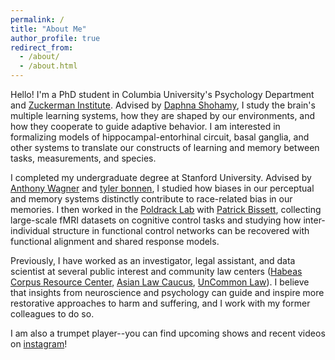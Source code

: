 ```yaml
---
permalink: /
title: "About Me"
author_profile: true
redirect_from: 
  - /about/
  - /about.html
---
```


Hello! I'm a PhD student in Columbia University's Psychology Department and [Zuckerman Institute](https://zuckermaninstitute.columbia.edu). Advised by [Daphna Shohamy](https://shohamylab.zuckermaninstitute.columbia.edu), I study the brain's multiple learning systems, how they are shaped by our environments, and how they cooperate to guide adaptive behavior. I am interested in formalizing models of hippocampal-entorhinal circuit, basal ganglia, and other systems to translate our constructs of learning and memory between tasks, measurements, and species.

I completed my undergraduate degree at Stanford University. Advised by [Anthony Wagner](https://memorylab.stanford.edu) and [tyler bonnen](https://tzler.github.io), I studied how biases in our perceptual and memory systems distinctly contribute to race-related bias in our memories. I then worked in the [Poldrack Lab](https://poldracklab.org) with [Patrick Bissett](https://bissettp.github.io), collecting large-scale fMRI datasets on cognitive control tasks and studying how inter-individual structure in functional control networks can be recovered with functional alignment and shared response models.

Previously, I have worked as an investigator, legal assistant, and data scientist at several public interest and community law centers ([Habeas Corpus Resource Center](https://www.hcrc.ca.gov), [Asian Law Caucus](https://www.asianlawcaucus.org), [UnCommon Law](https://www.uncommonlaw.org)). I believe that insights from neuroscience and psychology can guide and inspire more restorative approaches to harm and suffering, and I work  with my former colleagues to do so.

I am also a trumpet player--you can find upcoming shows and recent videos on [instagram](https://www.instagram.com/chris.iyer/)!